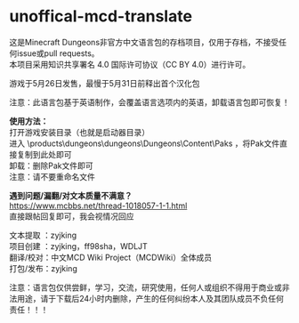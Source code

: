 # unoffical-mcd-translate
这是Minecraft Dungeons非官方中文语言包的存档项目，仅用于存档，不接受任何issue或pull requests。  
本项目采用知识共享署名 4.0 国际许可协议（CC BY 4.0）进行许可。  

游戏于5月26日发售，最慢于5月31日前释出首个汉化包

注意：此语言包基于英语制作，会覆盖语言选项内的英语，卸载语言包即可恢复！  

**使用方法：**  
打开游戏安装目录（也就是启动器目录）  
进入 \products\dungeons\dungeons\Dungeons\Content\Paks ，将Pak文件直接复制到此处即可  
卸载：删除Pak文件即可  
注意：请不要重命名文件  

**遇到问题/漏翻/对文本质量不满意？**  
https://www.mcbbs.net/thread-1018057-1-1.html  
直接跟帖回复即可，我会视情况回应

文本提取 ：zyjking  
项目创建 ：zyjking，ff98sha，WDLJT  
翻译/校对：中文MCD Wiki Project（MCDWiki）全体成员  
打包/发布：zyjking  

注意：语言包仅供尝鲜，学习，交流，研究使用，任何人或组织不得用于商业或非法用途，请于下载后24小时内删除，产生的任何纠纷本人及其团队成员不负任何责任！！！  

